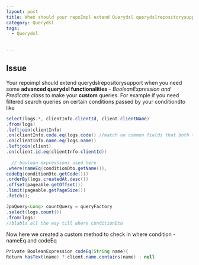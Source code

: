 ```yaml
---
layout: post
title: When should your repoImpl extend Querydsl querydslrepositorysupport?
category: Querydsl 
tags:
  - Querydsl

  
---
```

## Issue
Your repoimpl should extend querydslrepositorysupport when you need 
some **advanced querydsl functionalities** - *BooleanExpression and Predicate 
class* to make your **custom** queries. For example if you need filtered 
search queries on certain conditions passed by your conditiondto like

```java
select(logs.*, clientInfo.clientId, client.clientName)
.from(logs)
.leftjoin(clientInfo)
.on(clientInfo.code.eq(logs.code)) //match on common fields that both tables share
.on(clientInfo.name.eq(logs.name))
.leftjoin(client)
.on(client.id.eq(clientInfo.clientId))
  
  // boolean expressions used here
.where(nameEq(conditionDto.getName()),
codeEq(conditionDto.getCode()))
.orderBy(logs.createdAt.desc())
.offset(pageable.getOffset())
.limit(pageable.getPageSize())
.fetch();

JpaQuery<Long> countQuery = queryFactory
.select(logs.count())
.from(logs)
//blabla all the way till where conditionDto

```

Now here we created a custom method to check in where condition - 
nameEq and codeEq

```java
Private BooleanExpression codeEq(String name){
Return hasText(name) ? client.name.contains(name) : null
```

